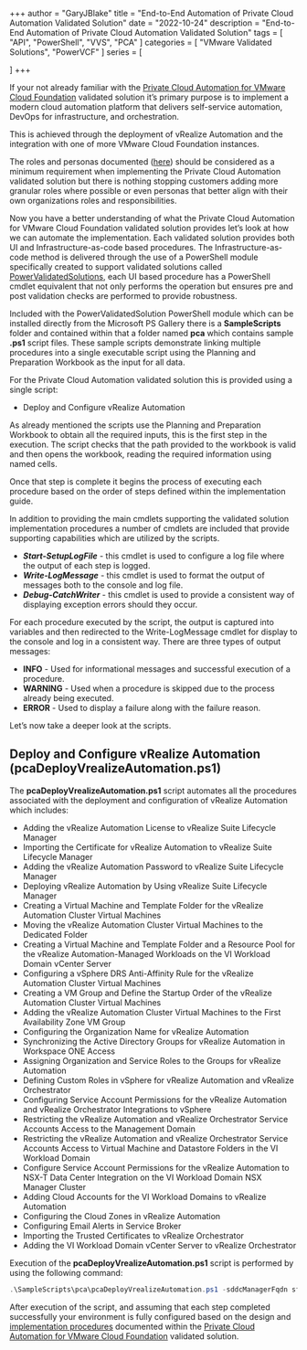 +++
author = "GaryJBlake"
title = "End-to-End Automation of Private Cloud Automation Validated Solution"
date = "2022-10-24"
description = "End-to-End Automation of Private Cloud Automation Validated Solution"
tags = [
    "API",
    "PowerShell",
	"VVS",
    "PCA"
]
categories = [
    "VMware Validated Solutions",
	"PowerVCF"
]
series = [

]
+++

If your not already familiar with the [Private Cloud Automation for VMware Cloud Foundation](https://core.vmware.com/private-cloud-automation-vmware-cloud-foundation) validated solution it’s primary purpose is to implement a modern cloud automation platform that delivers self-service automation, DevOps for infrastructure, and orchestration.

This is achieved through the deployment of vRealize Automation and the integration with one of more VMware Cloud Foundation instances.

The roles and personas documented ([here](https://docs.vmware.com/en/VMware-Cloud-Foundation/services/vcf-private-cloud-automation-v1/GUID-A618FE5A-8140-4458-A13C-2CDF5A210D1A.html)) should be considered as a minimum requirement when implementing the Private Cloud Automation validated solution but there is nothing stopping customers adding more granular roles where possible or even personas that better align with their own organizations roles and responsibilities.

Now you have a better understanding of what the Private Cloud Automation for VMware Cloud Foundation validated solution provides let’s look at how we can automate the implementation. Each validated solution provides both UI and Infrastructure-as-code based procedures. The Infrastructure-as-code method is delivered through the use of a PowerShell module specifically created to support validated solutions called [PowerValidatedSolutions](https://www.powershellgallery.com/packages/PowerValidatedSolutions), each UI based procedure has a PowerShell cmdlet equivalent that not only performs the operation but ensures pre and post validation checks are performed to provide robustness.

Included with the PowerValidatedSolution PowerShell module which can be installed directly from the Microsoft PS Gallery there is a **SampleScripts** folder and contained within that a folder named **pca** which contains sample **.ps1** script files. These sample scripts demonstrate linking multiple procedures into a single executable script using the Planning and Preparation Workbook as the input for all data.  

For the Private Cloud Automation validated solution this is provided using a single script:

- Deploy and Configure vRealize Automation

As already mentioned the scripts use the Planning and Preparation Workbook to obtain all the required inputs, this is the first step in the execution. The script checks that the path provided to the workbook is valid and then opens the workbook, reading the required information using named cells.

Once that step is complete it begins the process of executing each procedure based on the order of steps defined within the implementation guide.

In addition to providing the main cmdlets supporting the validated solution implementation procedures a number of cmdlets are included that provide supporting capabilities which are utilized by the scripts.

- ***Start-SetupLogFile*** - this cmdlet is used to configure a log file where the output of each step is logged.
- ***Write-LogMessage*** - this cmdlet is used to format the output of messages both to the console and log file.
- ***Debug-CatchWriter*** - this cmdlet is used to provide a consistent way of displaying exception errors should they occur.

For each procedure executed by the script, the output is captured into variables and then redirected to the Write-LogMessage cmdlet for display to the console and log in a consistent way. There are three types of output messages:

- **INFO** - Used for informational messages and successful execution of a procedure.
- **WARNING** - Used when a procedure is skipped due to the process already being executed.
- **ERROR** - Used to display a failure along with the failure reason.

Let’s now take a deeper look at the scripts.

## Deploy and Configure vRealize Automation (pcaDeployVrealizeAutomation.ps1)

The **pcaDeployVrealizeAutomation.ps1** script automates all the procedures associated with the deployment and configuration of vRealize Automation which includes:

- Adding the vRealize Automation License to vRealize Suite Lifecycle Manager
- Importing the Certificate for vRealize Automation to vRealize Suite Lifecycle Manager
- Adding the vRealize Automation Password to vRealize Suite Lifecycle Manager
- Deploying vRealize Automation by Using vRealize Suite Lifecycle Manager
- Creating a Virtual Machine and Template Folder for the vRealize Automation Cluster Virtual Machines
- Moving the vRealize Automation Cluster Virtual Machines to the Dedicated Folder
- Creating a Virtual Machine and Template Folder and a Resource Pool for the vRealize Automation-Managed Workloads on the VI Workload Domain vCenter Server
- Configuring a vSphere DRS Anti-Affinity Rule for the vRealize Automation Cluster Virtual Machines
- Creating a VM Group and Define the Startup Order of the vRealize Automation Cluster Virtual Machines
- Adding the vRealize Automation Cluster Virtual Machines to the First Availability Zone VM Group
- Configuring the Organization Name for vRealize Automation
- Synchronizing the Active Directory Groups for vRealize Automation in Workspace ONE Access
- Assigning Organization and Service Roles to the Groups for vRealize Automation
- Defining Custom Roles in vSphere for vRealize Automation and vRealize Orchestrator
- Configuring Service Account Permissions for the vRealize Automation and vRealize Orchestrator Integrations to vSphere
- Restricting the vRealize Automation and vRealize Orchestrator Service Accounts Access to the Management Domain
- Restricting the vRealize Automation and vRealize Orchestrator Service Accounts Access to Virtual Machine and Datastore Folders in the VI Workload Domain
- Configure Service Account Permissions for the vRealize Automation to NSX-T Data Center Integration on the VI Workload Domain NSX Manager Cluster
- Adding Cloud Accounts for the VI Workload Domains to vRealize Automation
- Configuring the Cloud Zones in vRealize Automation
- Configuring Email Alerts in Service Broker
- Importing the Trusted Certificates to vRealize Orchestrator
- Adding the VI Workload Domain vCenter Server to vRealize Orchestrator

Execution of the **pcaDeployVrealizeAutomation.ps1** script is performed by using the following command:

``` powershell
.\SampleScripts\pca\pcaDeployVrealizeAutomation.ps1 -sddcManagerFqdn sfo-vcf01.sfo.rainpole.io -sddcManagerUser administrator@vsphere.local -sddcManagerPass VMw@re1! -workbook F:\vvs\PnP.xlsx -filePath F:\vvs
```

After execution of the script, and assuming that each step completed successfully your environment is fully configured based on the design and [implementation procedures](https://core.vmware.com/implementation-private-cloud-automation]) documented within the [Private Cloud Automation for VMware Cloud Foundation](https://core.vmware.com/private-cloud-automation-vmware-cloud-foundation) validated solution.
